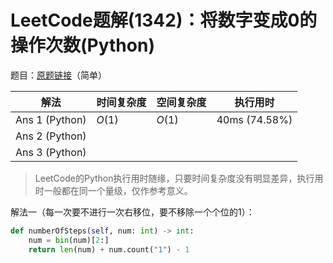 # LeetCode题解(1342)：将数字变成0的操作次数(Python)

题目：[原题链接](https://leetcode-cn.com/problems/number-of-steps-to-reduce-a-number-to-zero/)（简单）

| 解法           | 时间复杂度 | 空间复杂度 | 执行用时      |
| -------------- | ---------- | ---------- | ------------- |
| Ans 1 (Python) | $O(1)$     | $O(1)$     | 40ms (74.58%) |
| Ans 2 (Python) |            |            |               |
| Ans 3 (Python) |            |            |               |

>  LeetCode的Python执行用时随缘，只要时间复杂度没有明显差异，执行用时一般都在同一个量级，仅作参考意义。

解法一（每一次要不进行一次右移位，要不移除一个个位的1）：

```python
def numberOfSteps(self, num: int) -> int:
    num = bin(num)[2:]
    return len(num) + num.count("1") - 1
```